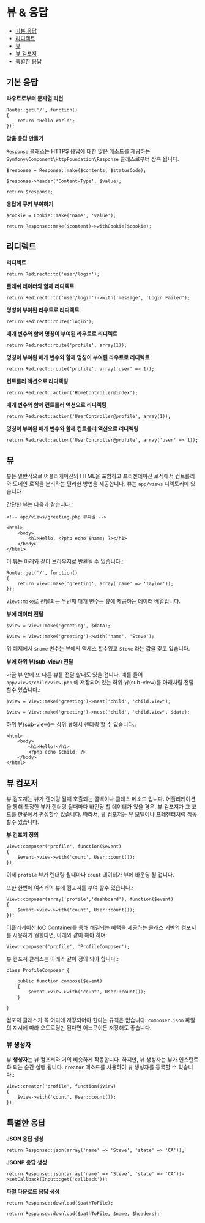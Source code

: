 # 뷰 & 응답

- [기본 응답](#basic-responses)
- [리디렉트](#redirects)
- [뷰](#views)
- [뷰 컴포저](#view-composers)
- [특별한 응답](#special-responses)

<a name="basic-responses"></a>
## 기본 응답

**라우트로부터 문자열 리턴**

	Route::get('/', function()
	{
		return 'Hello World';
	});

**맞춤 응답 만들기**

`Response` 클래스는 HTTPS 응답에 대한 많은 메소드를 제공하는 `Symfony\Component\HttpFoundation\Response` 클래스로부터 상속 됩니다.

	$response = Response::make($contents, $statusCode);

	$response->header('Content-Type', $value);

	return $response;

**응답에 쿠키 부여하기**

	$cookie = Cookie::make('name', 'value');

	return Response::make($content)->withCookie($cookie);

<a name="redirects"></a>
## 리디렉트

**리디렉트**

	return Redirect::to('user/login');

**플래쉬 데이터와 함께 리디렉트**

	return Redirect::to('user/login')->with('message', 'Login Failed');

**명칭이 부여된 라우트로 리디렉트**

	return Redirect::route('login');

**매개 변수와 함께 명칭이 부여된 라우트로 리디렉트**

	return Redirect::route('profile', array(1));

**명칭이 부여된 매개 변수와 함께 명칭이 부여된 라우트로 리디렉트**

	return Redirect::route('profile', array('user' => 1));

**컨트롤러 액션으로 리디렉팅**

	return Redirect::action('HomeController@index');

**매개 변수와 함께 컨트롤러 액션으로 리디렉팅**

	return Redirect::action('UserController@profile', array(1));

**명칭이 부여된 매개 변수와 함께 컨트롤러 액션으로 리디렉팅**

	return Redirect::action('UserController@profile', array('user' => 1));

<a name="views"></a>
## 뷰

뷰는 일반적으로 어플리케이션의 HTML을 포함하고 프리젠테이션 로직에서 컨트롤러와 도메인 로직을 분리하는 편리한 방법을 제공합니다. 뷰는 `app/views` 디렉토리에 있습니다.

간단한 뷰는 다음과 같습니다.:

    <!-- app/views/greeting.php 뷰파일 -->

	<html>
		<body>
			<h1>Hello, <?php echo $name; ?></h1>
		</body>
	</html>

이 뷰는 아래와 같이 브라우저로 반환될 수 있습니다.:

	Route::get('/', function()
	{
		return View::make('greeting', array('name' => 'Taylor'));
	});

`View::make`로 전달되는 두번째 매개 변수는 뷰에 제공하는 데이터 배열입니다.

**뷰에 데이터 전달**

	$view = View::make('greeting', $data);

	$view = View::make('greeting')->with('name', 'Steve');

위 예제에서 `$name` 변수는 뷰에서 액세스 할수있고 `Steve` 라는 값을 갖고 있습니다.

**뷰에 하위 뷰(sub-view) 전달**

가끔 뷰 안에 또 다른 뷰를 전달 할때도 있을 겁니다. 예를 들어 `app/views/child/view.php` 에 저장되어 있는 하위 뷰(sub-view)를 아래처럼 전달 할수 있습니다.:

	$view = View::make('greeting')->nest('child', 'child.view');

	$view = View::make('greeting')->nest('child', 'child.view', $data);

하위 뷰(sub-view)는 상위 뷰에서 렌더링 할 수 있습니다.:

	<html>
		<body>
			<h1>Hello!</h1>
			<?php echo $child; ?>
		</body>
	</html>

<a name="view-composers"></a>
## 뷰 컴포저

뷰 컴포저는 뷰가 렌더링 될때 호출되는 콜백이나 클래스 메소드 입니다. 어플리케이션을 통해 특정한 뷰가 렌더링 될때마다 바인딩 할 데이터가 있을 경우, 뷰 컴포저가 그 코드를 한곳에서 편성할수 있습니다. 따라서, 뷰 컴포저는 뷰 모델이나 프레젠터처럼 작동할수 있습니다.

**뷰 컴포저 정의**

	View::composer('profile', function($event)
	{
		$event->view->with('count', User::count());
	});

이제 `profile` 뷰가 렌더링 될때마다 `count` 데이터가 뷰에 바운딩 될 겁니다.

또한 한번에 여러개의 뷰에 컴포저를 부여 할수 있습니다.:

    View::composer(array('profile','dashboard'), function($event)
    {
        $event->view->with('count', User::count());
    });

어플리케이션 [IoC Container](/docs/ioc)를 통해 해결되는 혜택을 제공하는 클래스 기반의 컴포저를 사용하기 원한다면, 아래와 같이 해야 하며:

	View::composer('profile', 'ProfileComposer');

뷰 컴포저 클래스는 아래와 같이 정의 되야 합니다.:

	class ProfileComposer {

		public function compose($event)
		{
			$event->view->with('count', User::count());
		}

	}

컴포저 클래스가 꼭 어디에 저장되어야 한다는 규칙은 없습니다. `composer.json` 파일의 지시에 따라 오토로딩만 된다면 어느곳이든 저장해도 좋습니다.

### 뷰 생성자

뷰 **생성자**는 뷰 컴포저와 거의 비슷하게 작동합니다. 하지만, 뷰 생성자는 뷰가 인스턴트화 되는 순간 실행 됩니다. `creator` 메소드를 사용하여 뷰 생성자를 등록할 수 있습니다.:

	View::creator('profile', function($view)
	{
		$view->with('count', User::count());
	});

<a name="special-responses"></a>
## 특별한 응답

**JSON 응답 생성**

	return Response::json(array('name' => 'Steve', 'state' => 'CA'));

**JSONP 응답 생성**

	return Response::json(array('name' => 'Steve', 'state' => 'CA'))->setCallback(Input::get('callback'));

**파일 다운로드 응답 생성**

	return Response::download($pathToFile);

	return Response::download($pathToFile, $name, $headers);
